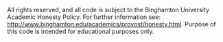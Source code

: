 All rights reserved, and all code is subject to the Binghamton University Academic Honesty Policy. For further information see: http://www.binghamton.edu/academics/provost/honesty.html.
Purpose of this code is intended for educational purposes only.
